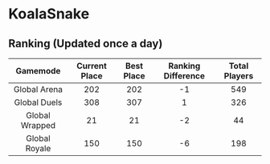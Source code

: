 # KoalaSnake

## Ranking (Updated once a day)
| Gamemode | Current Place | Best Place | Ranking Difference | Total Players |
|:--------:|:-------------:|:----------:|:------------------:|:-------------:|
| Global Arena | 202 | 202 | -1 | 549 |
| Global Duels | 308 | 307 | 1 | 326 |
| Global Wrapped | 21 | 21 | -2 | 44 |
| Global Royale | 150 | 150 | -6 | 198 |

